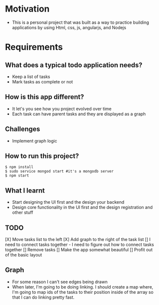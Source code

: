 # Motivation
- This is a personal project that was built as a way to practice building applications by using Html, css, js, angularjs, and Nodejs

# Requirements
## What does a typical todo application needs?
- Keep a list of tasks
- Mark tasks as complete or not

## How is this app different?
- It let's you see how you project evolved over time
- Each task can have parent tasks and they are displayed as a graph


## Challenges
- Implement graph logic

## How to run this project?

```
$ npm install
$ sudo service mongod start #it's a mongodb server
$ npm start
```

## What I learnt
- Start designing the UI first and the design your backend
- Design core functionality in the UI first and the design registration and other stuff



## TODO
[X] Move tasks list to the left
[X] Add graph to the right of the task list
[] I need to connect tasks together
    - I need to figure out how to connect tasks together
[] Remove tasks
[] Make the app somewhat beautiful
[] Profit out of the basic layout

## Graph
- For some reason I can't see edges being drawn
- When later, I'm going to be doing linking. I should create a map where, I'm going to map ids of the tasks to their position inside of the array so that I can do linking pretty fast.